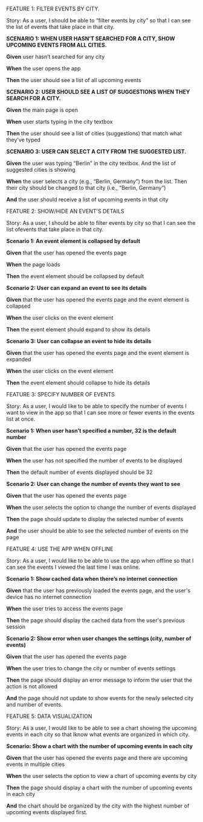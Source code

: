 FEATURE 1: FILTER EVENTS BY CITY. 

Story: As a user, I should be able to “filter events by city” so that I can see the list of events that take place in that city.

**SCENARIO 1: WHEN USER HASN’T SEARCHED FOR A CITY, SHOW UPCOMING EVENTS FROM ALL CITIES.**

**Given** user hasn’t searched for any city

**When** the user opens the app

**Then** the user should see a list of all upcoming events

**SCENARIO 2: USER SHOULD SEE A LIST OF SUGGESTIONS WHEN THEY SEARCH FOR A CITY.**

**Given** the main page is open

**When** user starts typing in the city textbox

**Then** the user should see a list of cities (suggestions) that match what they’ve typed

**SCENARIO 3: USER CAN SELECT A CITY FROM THE SUGGESTED LIST.**

**Given** the user was typing “Berlin” in the city textbox. And the list of suggested cities is showing

**When** the user selects a city (e.g., “Berlin, Germany”) from the list. Then their city should be changed to that city (i.e., “Berlin, Germany”)

**And** the user should receive a list of upcoming events in that city

FEATURE 2: SHOW/HIDE AN EVENT'S DETAILS

Story: As a user, I should be able to filter events by city so that I can see the list ofevents that take place in that city.

**Scenario 1: An event element is collapsed by default**

**Given** that the user has opened the events page 

**When** the page loads

**Then** the event element should be collapsed by default

**Scenario 2: User can expand an event to see its details**

**Given** that the user has opened the events page and the event element is collapsed 

**When** the user clicks on the event element

**Then** the event element should expand to show its details

**Scenario 3: User can collapse an event to hide its details**

**Given** that the user has opened the events page and the event element is expanded 

**When** the user clicks on the event element

**Then** the event element should collapse to hide its details

FEATURE 3: SPECIFY NUMBER OF EVENTS

Story: As a user, I would like to be able to specify the number of events I want to view in the app so that I can see more or fewer events in the events list at once.

**Scenario 1: When user hasn’t specified a number, 32 is the default number**

**Given** that the user has opened the events page

**When** the user has not specified the number of events to be displayed

**Then** the default number of events displayed should be 32

**Scenario 2: User can change the number of events they want to see**

**Given** that the user has opened the events page

**When** the user selects the option to change the number of events displayed

**Then** the page should update to display the selected number of events 

**And** the user should be able to see the selected number of events on the page

FEATURE 4: USE THE APP WHEN OFFLINE

Story: As a user, I would like to be able to use the app when offline so that I can see the events I viewed the last time I was online.

**Scenario 1: Show cached data when there’s no internet connection**

**Given** that the user has previously loaded the events page, and the user's device has no internet connection

**When** the user tries to access the events page

**Then** the page should display the cached data from the user's previous session

**Scenario 2: Show error when user changes the settings (city, number of events)**

**Given** that the user has opened the events page 

**When** the user tries to change the city or number of events settings

**Then** the page should display an error message to inform the user that the action is not allowed 

**And** the page should not update to show events for the newly selected city and number of events.

FEATURE 5: DATA VISUALIZATION

Story: As a user, I would like to be able to see a chart showing the upcoming events in each city so that Iknow what events are organized in which city.

**Scenario: Show a chart with the number of upcoming events in each city**

**Given** that the user has opened the events page and there are upcoming events in multiple cities

**When** the user selects the option to view a chart of upcoming events by city

**Then** the page should display a chart with the number of upcoming events in each city 

**And** the chart should be organized by the city with the highest number of upcoming events displayed first. 
